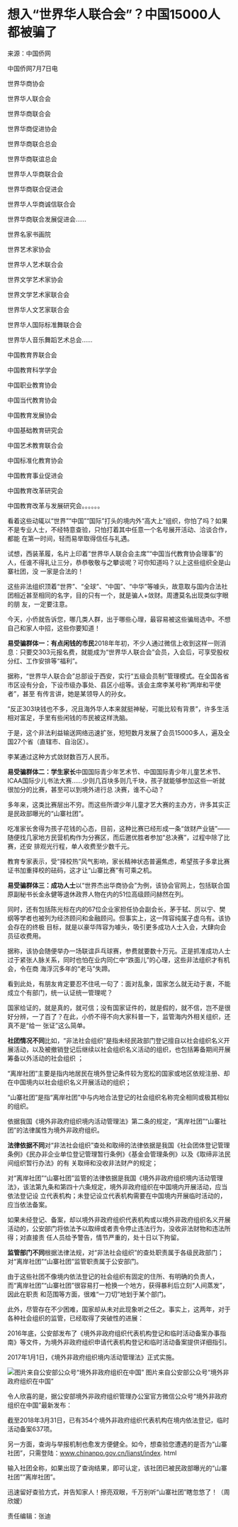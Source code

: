 # 想入“世界华人联合会”？中国15000人都被骗了

来源：中国侨网

中国侨网7月7日电

世界华商协会

世界华人联合会

世界华商联合会

世界华商促进协会

世界华商联合总会

世界华商联谊总会

世界华人华商联合会

世界华商联合促进会

世界华人华商诚信联合会

世界华商联合发展促进会……

世界名家书画院

世界艺术家协会

世界华人艺术联合会

世界文学艺术家协会

世界文学艺术家联合会

世界华人文艺家联合会

世界华人国际标准舞联合会

世界华人音乐舞蹈艺术总会……

中国教育界联合会

中国教育科学学会

中国职业教育协会

中国当代教育协会

中国教育发展协会

中国基础教育研究会

中国艺术教育联合会

中国标准化教育协会

中国教育事业促进会

中国教育改革研究会

中国教育改革与发展研究会。。。。。。

看着这些动辄以“世界”“中国”“国际”打头的境内外“高大上”组织，你怕了吗？如果不是专业人士，不经特意查验，只怕打着其中任意一个名号展开活动、洽谈合作，都能
在第一时间，轻而易举取得信任与礼遇。

试想，西装革履，名片上印着“世界华人联合会主席”“中国当代教育协会理事”的人，任谁不得礼让三分，恭恭敬敬与之攀谈呢？可你知道吗？以上这些组织全是山寨社团，没
一家是合法的！

这些非法组织顶着“世界”、“全球”、“中国”、“中华”等噱头，故意取与国内合法社团相近甚至相同的名字，目的只有一个，就是骗人+敛财。周遭莫名出现类似字眼的朋
友，一定要注意。

今天，小侨就告诉您，哪几类人群，出于哪些心理，最容易被这些骗局选中。不想自己和家人中招，这些你要知道！

**易受骗群体一：有点闲钱的市民**2018年年初，不少人通过微信上收到这样一则消息：只要交303元报名费，就能成为“世界华人联合会”会员，入会后，可享受股权分红、工作安排等“福利”。

据称，“世界华人联合会”总部设于西安，实行“五级会员制”管理模式。在全国各省市区设有分会，下设市级办事处、县区小组等。该会主席李某号称“两岸和平使者”，甚至
有传言讲，她是某领导人的孙女。

“反正303块钱也不多，况且海外华人本来就挺神秘，可能比较有背景”，许多生活相对富足，手里有些闲钱的市民被这样洗脑。

于是，这个非法利益输送网络迅速扩张，短短数月发展了会员15000多人，遍及全国27个省（直辖市、自治区）。

李某通过这种方式敛财数百万人民币。

**易受骗群体二：学生家长**中国国际青少年艺术节、中国国际青少年儿童艺术节、ICAA国际少儿书法大赛……少则几百块多则几千块，孩子就能够参加这些一听就很加分的比赛，甚至可以到境外进行总
决赛，谁不心动？

多年来，这类比赛层出不穷。而这些所谓少年儿童才艺大赛的主办方，许多其实正是民政部曝光的“山寨社团”。

吃准家长舍得为孩子花钱的心态，目前，这种比赛已经形成一条“敛财产业链”——随便找几家地方民营机构作为分赛区，而后邀优胜者参加“总决赛”，过程中除了比赛，还安
排观光行程，单人收费至少数千元。

教育专家表示，受“择校热”风气影响，家长精神状态普遍焦虑，希望孩子多拿比赛证书加重择校的砝码，这才让“山寨比赛”有可乘之机。

**易受骗群体三：成功人士**以“世界杰出华商协会”为例，该协会官网上，包括联合国原副秘书长金永健等退休政界人物在内的51位高级顾问赫然在列。

同时，还有包括陈光标在内的67位企业家担任协会副会长，茅于轼、厉以宁、樊纲等学者也被列为经济顾问和金融顾问。但事实上，这一阵容纯属子虚乌有。该协会存在的终极
目标，就是以豪华阵容为噱头，吸引更多成功人士入会，大肆向会员征收费用。

据称，该协会随便举办一场联谊乒乓球赛，参费就要数十万元。正是抓准成功人士过于紧张人脉关系，同时也怕在业内同仁中“跌面儿”的心理，这些非法组织才有机会，令在商
海浮沉多年的“老马”失蹄。

看到此处，有朋友肯定要忍不住吼一句了：面对乱象，国家怎么就无动于衷，不能成立个有部门，统一认证统一管理呢？

国家给证的，就是真的，就可信；没有国家证件的，就是假的，就不信，岂不是很好分辨，一了百了？在此，小侨不得不向大家科普一下，监管海内外相关组织，还真不是“给一
张证”这么简单。

**社团情况不同**比如，“非法社会组织”是指未经民政部门登记擅自以社会组织名义开展活动，以及被撤销登记后继续以社会组织名义活动的组织，也包括筹备期间开展筹备以外活动的社会组织
；

“离岸社团”主要是指内地居民在境外登记条件较为宽松的国家或地区依规注册、却在中国境内以社会组织名义开展活动的组织；

“山寨社团”是指“离岸社团”中与内地合法登记的社会组织名称完全相同或极其相似的组织。

依据我国《境外非政府组织境内活动管理法》第二条的规定，“离岸社团”“山寨社团”的法律属性为境外非政府组织。

**法律依据不同**对“非法社会组织”查处和取缔的法律依据是我国《社会团体登记管理条例》《民办非企业单位登记管理暂行条例》《基金会管理条例》以及《取缔非法民间组织暂行办法》的有
关取缔和没收非法财产的规定；

对“离岸社团”“山寨社团”监管的法律依据是我国《境外非政府组织境内活动管理法》，该法第九条和第四十六条规定，境外非政府组织在中国境内开展活动，应当依法登记设
立代表机构；未登记设立代表机构需要在中国境内开展临时活动的，应当依法备案。

如果未经登记、备案，却以境外非政府组织代表机构或以境外非政府组织名义开展活动的，公安部门将依法予以取缔或者责令停止违法行为，没收非法财物和违法所得；对直接责
任人员给予警告，情节严重的，处十日以下拘留。

**监管部门不同**根据法律法规，对“非法社会组织”的查处职责属于各级民政部门；对“离岸社团”“山寨社团”监管职责属于公安部门。

由于这些社团不像境内依法登记的社会组织有固定的住所、有明确的负责人，而“离岸社团”“山寨社团”很容易打一枪换一个地方，获得暴利后立刻“人间蒸发”，因此在职责
和范围等方面，很难“一刀切”地划于某个部门。

此外，尽管存在不少困难，国家却从未对此现象听之任之。事实上，这两年，对于各种社会组织的监管，已经取得了突破性的进展：

2016年底，公安部发布了《境外非政府组织代表机构登记和临时活动备案办事指南》等文件，为境外非政府组织申请代表机构登记和临时活动备案提供详细指引。

2017年1月1日，《境外非政府组织境内活动管理法》正式实施。

![ 图片来自公安部公众号“境外非政府组织在中国”](http://n.sinaimg.cn/translate/184/w616h5168/20180707/8780-hexfcvm1775006.jpg) 图片来自公安部公众号“境外非政府组织在中国”

令人欣喜的是，据公安部境外非政府组织管理办公室官方微信公众号“境外非政府组织在中国”最新发布：

截至2018年3月31日，已有354个境外非政府组织代表机构在境内依法登记，临时活动备案637项。

另一方面，查询与举报机制也愈发方便健全。如今，想查验您遭遇的是否为“山寨社团”，只需登陆：www.chinanpo.gov.cn/lianst/index.
html

输入社团全称，如果出现了查询结果，即可认定，该社团已被民政部曝光的“山寨社团”“离岸社团”。

迅速留好查验方式，并告知家人！擦亮双眼，千万别听“山寨社团”瞎忽悠了！（周欣嫒）

责任编辑：张迪

